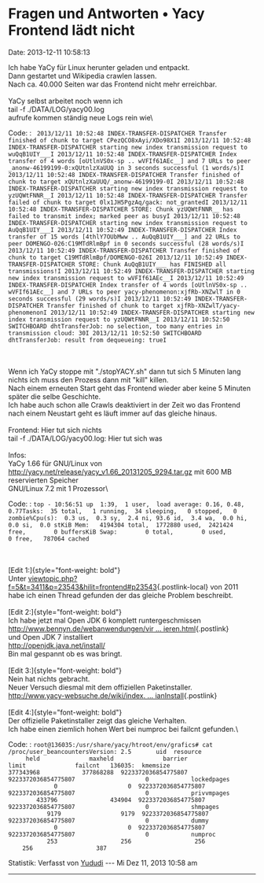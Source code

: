 Fragen und Antworten • Yacy Frontend lädt nicht
===============================================

Date: 2013-12-11 10:58:13

Ich habe YaCy für Linux herunter geladen und entpackt.\
Dann gestartet und Wikipedia crawlen lassen.\
Nach ca. 40.000 Seiten war das Frontend nicht mehr erreichbar.\
\
YaCy selbst arbeitet noch wenn ich\
tail -f ./DATA/LOG/yacy00.log\
aufrufe kommen ständig neue Logs rein wie\

Code: 
:   ` 2013/12/11 10:52:48 INDEX-TRANSFER-DISPATCHER Transfer finished of chunk to target CPezQCO8xAyi/XDo98X1I 2013/12/11 10:52:48 INDEX-TRANSFER-DISPATCHER starting new index transmission request to wuQqB1UIY___I 2013/12/11 10:52:48 INDEX-TRANSFER-DISPATCHER Index transfer of 4 words [oUtlnVS0x-sp .. wVFIf61AEc__] and 7 URLs to peer _anonw-46199199-0:xQUtnlzXaUUQ in 3 seconds successful (1 words/s)I 2013/12/11 10:52:48 INDEX-TRANSFER-DISPATCHER Transfer finished of chunk to target xQUtnlzXaUUQ/_anonw-46199199-0I 2013/12/11 10:52:48 INDEX-TRANSFER-DISPATCHER starting new index transmission request to yzUQWtFNNR__I 2013/12/11 10:52:48 INDEX-TRANSFER-DISPATCHER Transfer failed of chunk to target 0lx1JH5PgzAq/gack: not_grantedI 2013/12/11 10:52:48 INDEX-TRANSFER-DISPATCHER STORE: Chunk yzUQWtFNNR__ has failed to transmit index; marked peer as busyI 2013/12/11 10:52:48 INDEX-TRANSFER-DISPATCHER starting new index transmission request to AuQqB1UIY___I 2013/12/11 10:52:49 INDEX-TRANSFER-DISPATCHER Index transfer of 15 words [4thlY7OUbMww .. AuQqB1UIY___] and 22 URLs to peer DOMENGO-026:C19MTdRlmBpf in 0 seconds successful (28 words/s)I 2013/12/11 10:52:49 INDEX-TRANSFER-DISPATCHER Transfer finished of chunk to target C19MTdRlmBpf/DOMENGO-026I 2013/12/11 10:52:49 INDEX-TRANSFER-DISPATCHER STORE: Chunk AuQqB1UIY___ has FINISHED all transmissions!I 2013/12/11 10:52:49 INDEX-TRANSFER-DISPATCHER starting new index transmission request to wVFIf61AEc__I 2013/12/11 10:52:49 INDEX-TRANSFER-DISPATCHER Index transfer of 4 words [oUtlnVS0x-sp .. wVFIf61AEc__] and 7 URLs to peer yacy-phenomenon:xjfRb-XNZwlT in 0 seconds successful (29 words/s)I 2013/12/11 10:52:49 INDEX-TRANSFER-DISPATCHER Transfer finished of chunk to target xjfRb-XNZwlT/yacy-phenomenonI 2013/12/11 10:52:49 INDEX-TRANSFER-DISPATCHER starting new index transmission request to yzUQWtFNNR__I 2013/12/11 10:52:50 SWITCHBOARD dhtTransferJob: no selection, too many entries in transmission cloud: 30I 2013/12/11 10:52:50 SWITCHBOARD dhtTransferJob: result from dequeueing: trueI`

\
\
Wenn ich YaCy stoppe mit \"./stopYACY.sh\" dann tut sich 5 Minuten lang
nichts ich muss den Prozess dann mit \"kill\" killen.\
Nach einem erneuten Start geht das Frontend wieder aber keine 5 Minuten
später die selbe Geschichte.\
Ich habe auch schon alle Crawls deaktiviert in der Zeit wo das Frontend
nach einem Neustart geht es läuft immer auf das gleiche hinaus.\
\
Frontend: Hier tut sich nichts\
tail -f ./DATA/LOG/yacy00.log: Hier tut sich was\
\
Infos:\
YaCy 1.66 für GNU/Linux von
<http://yacy.net/release/yacy_v1.66_20131205_9294.tar.gz> mit 600 MB
reservierten Speicher\
GNU/Linux 7.2 mit 1 Prozessor\

Code: 
:   `top - 10:56:51 up  1:39,  1 user,  load average: 0.16, 0.48, 0.77Tasks:  35 total,   1 running,  34 sleeping,   0 stopped,   0 zombie%Cpu(s):  0.3 us,  0.3 sy,  2.4 ni, 93.6 id,  3.4 wa,  0.0 hi,  0.0 si,  0.0 stKiB Mem:   4194304 total,  1772880 used,  2421424 free,        0 buffersKiB Swap:        0 total,        0 used,        0 free,   787064 cached`

\
\
[Edit 1:]{style="font-weight: bold"}\
Unter
[viewtopic.php?f=5&t=3411&p=23543&hilit=frontend\#p23543](http://forum.yacy-websuche.de/viewtopic.php?f=5&t=3411&p=23543&hilit=frontend#p23543){.postlink-local}
von 2011 habe ich einen Thread gefunden der das gleiche Problem
beschreibt.\
\
[Edit 2:]{style="font-weight: bold"}\
Ich habe jetzt mal Open JDK 6 komplett runtergeschmissen\
[http://www.bennyn.de/webanwendungen/vir \...
ieren.html](http://www.bennyn.de/webanwendungen/virtual-server/openjdk-deinstallieren.html){.postlink}\
und Open JDK 7 installiert\
<http://openjdk.java.net/install/>\
Bin mal gespannt ob es was bringt.\
\
[Edit 3:]{style="font-weight: bold"}\
Nein hat nichts gebracht.\
Neuer Versuch diesmal mit dem offiziellen Paketinstaller.\
[http://www.yacy-websuche.de/wiki/index. \...
ianInstall](http://www.yacy-websuche.de/wiki/index.php/De:DebianInstall){.postlink}\
\
[Edit 4:]{style="font-weight: bold"}\
Der offizielle Paketinstaller zeigt das gleiche Verhalten.\
Ich habe einen ziemlich hohen Wert bei numproc bei failcnt gefunden.\

Code: 
:   `root@136035:/usr/share/yacy/htroot/env/grafics# cat /proc/user_beancountersVersion: 2.5       uid  resource                     held              maxheld              barrier                limit              failcnt   136035:  kmemsize                377343968            377868288  9223372036854775807  9223372036854775807                    0            lockedpages                     0                    0  9223372036854775807  9223372036854775807                    0            privvmpages                433796               434904  9223372036854775807  9223372036854775807                    0            shmpages                     9179                 9179  9223372036854775807  9223372036854775807                    0            dummy                           0                    0  9223372036854775807  9223372036854775807                    0            numproc                       253                  256                  256                  256                  387`

Statistik: Verfasst von
[Yududi](http://forum.yacy-websuche.de/memberlist.php?mode=viewprofile&u=9077)
--- Mi Dez 11, 2013 10:58 am

------------------------------------------------------------------------
